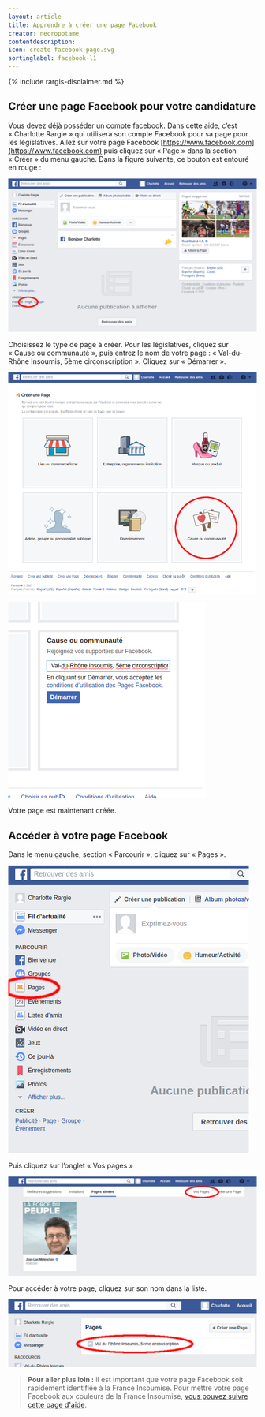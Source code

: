 ```yaml
---
layout: article
title: Apprendre à créer une page Facebook
creator: necropotame
contentdescription:
icon: create-facebook-page.svg
sortinglabel: facebook-l1
---
```


{% include rargis-disclaimer.md %}

## Créer une page Facebook pour votre candidature

Vous devez déjà posséder un compte facebook. Dans cette aide, c’est « Charlotte Rargie » qui utilisera son compte Facebook pour sa page pour les législatives.
Allez sur votre page Facebook [https://www.facebook.com](https://www.facebook.com) puis cliquez sur « Page » dans la section « Créer » du menu gauche. Dans la figure suivante, ce bouton est entouré en rouge :

![Facebook](/assets/images/screenshots/facebook-1.png)

Choisissez le type de page à créer. Pour les législatives, cliquez sur « Cause ou communauté », puis entrez le nom de votre page : « Val-du-Rhône Insoumis, 5ème circonscription ». Cliquez sur « Démarrer ».

![Facebook](/assets/images/screenshots/facebook-2.png)

![Facebook](/assets/images/screenshots/facebook-3.png)

Votre page est maintenant créée.

## Accéder à votre page Facebook

Dans le menu gauche, section « Parcourir », cliquez sur « Pages ».

![Facebook](/assets/images/screenshots/facebook-4.png)

Puis cliquez sur l’onglet « Vos pages »

![Facebook](/assets/images/screenshots/facebook-5.png)

Pour accéder à votre page, cliquez sur son nom dans la liste.

![Facebook](/assets/images/screenshots/facebook-6.png)

>**Pour aller plus loin :**
>il est important que votre page Facebook soit rapidement identifiée à la France Insoumise. Pour mettre votre page Facebook aux couleurs de la France Insoumise, [vous pouvez suivre cette page d'aide](/reseauxsociaux/facebook-theme).
